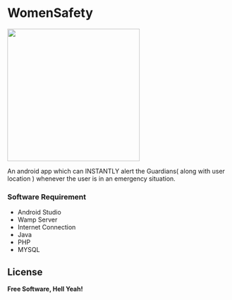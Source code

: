 # WomenSafety

<img src = "https://github.com/iamjithinjohnson/AndroidStudio-Project-Women-Safety/blob/master/defence3.jpg" width=300 height=300>

An android app which can INSTANTLY alert the Guardians( along with user location ) whenever the user is in an emergency situation. 

### Software Requirement
- Android Studio
- Wamp Server
- Internet Connection
- Java
- PHP
- MYSQL

License
----


**Free Software, Hell Yeah!**
